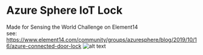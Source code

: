# Azure Sphere IoT Lock
Made for Sensing the World Challenge on Element14</br>
see: https://www.element14.com/community/groups/azuresphere/blog/2019/10/16/azure-connected-door-lock
![alt text](https://raw.githubusercontent.com/Tai-Min/Azure-Sphere-IoT-Lock/master/IMG_20191016_152631.jpg "Door lock image")
